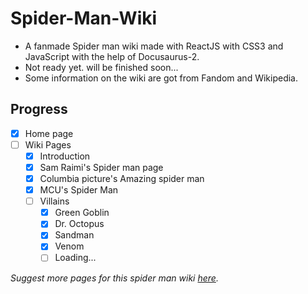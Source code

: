 # Spider-Man-Wiki
- A fanmade Spider man wiki made with ReactJS with CSS3 and JavaScript with the help of Docusaurus-2.
- Not ready yet. will be finished soon...
- Some information on the wiki are got from Fandom and Wikipedia.

## Progress
- [x] Home page
- [ ] Wiki Pages
  - [x] Introduction
  - [x] Sam Raimi's Spider man page
  - [x] Columbia picture's Amazing spider man
  - [x] MCU's Spider Man
  - [ ] Villains
    - [x] Green Goblin
    - [x] Dr. Octopus
    - [x] Sandman
    - [x] Venom
    - [ ] Loading...

*Suggest more pages for this spider man wiki [here](https://github.com/RedEdge967/Spider-Man-Wiki/issues/6).*
